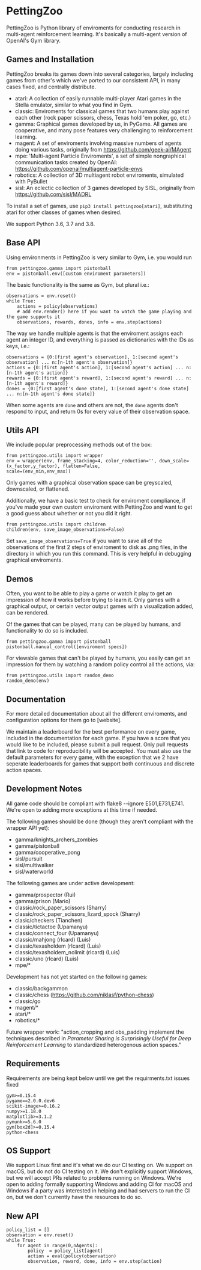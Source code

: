 # PettingZoo
PettingZoo is Python library of enviroments for conducting research in multi-agent reinforcement learning. It's basically a multi-agent version of OpenAI's Gym library.


## Games and Installation

PettingZoo breaks its games down into several categories, largely including games from other's which we've ported to our consistent API, in many cases fixed, and centrally distribute.

* atari: A collection of easily runnable multi-player Atari games in the Stella emulator, similar to what you find in Gym.
* classic: Enviroments for classical games that two humans play against each other (rock paper scissors, chess, Texas hold 'em poker, go, etc.)
* gamma: Graphical games developed by us, in PyGame. All games are cooperative, and many pose features very challenging to reinforcement learning.
* magent: A set of enviroments involving massive numbers of agents doing various tasks, originally from https://github.com/geek-ai/MAgent
* mpe: 'Multi-agent Particle Enviroments', a set of simple nongraphical communication tasks created by OpenAI: https://github.com/openai/multiagent-particle-envs
* robotics: A collection of 3D multiagent robot enviroments, simulated with PyBullet
* sisl: An eclectic collection of 3 games developed by SISL, originally from https://github.com/sisl/MADRL

To install a set of games, use `pip3 install pettingzoo[atari]`, substituting atari for other classes of games when desired.

We support Python 3.6, 3.7 and 3.8.


## Base API

Using environments in PettingZoo is very similar to Gym, i.e. you would run 

```
from pettingzoo.gamma import pistonball
env = pistonball.env([custom enviroment parameters])
```

The basic functionality is the same as Gym, but plural i.e.:

```
observations = env.reset()
while True:
    actions = policy(observations)
    # add env.render() here if you want to watch the game playing and the game supports it
    observations, rewards, dones, info = env.step(actions)
```

The way we handle multiple agents is that the enviroment assigns each agent an integer ID, and everything is passed as dictionaries with the IDs as keys, i.e.:

```
observations = {0:[first agent's observation], 1:[second agent's observation] ... n:[n-1th agent's observation]}
actions = {0:[first agent's action], 1:[second agent's action] ... n:[n-1th agent's action]}
rewards = {0:[first agent's reward], 1:[second agent's reward] ... n:[n-1th agent's reward]}
dones = {0:[first agent's done state], 1:[second agent's done state] ... n:[n-1th agent's done state]}
```

When some agents are `done` and others are not, the `done` agents don't respond to input, and return 0s for every value of their observation space. 


## Utils API

We include popular preprocessing methods out of the box:

```
from pettingzoo.utils import wrapper
env = wrapper(env, frame_stacking=4, color_reduction='', down_scale=(x_factor,y_factor), flatten=False,
scale=(env_min,env_max))
```

Only games with a graphical observation space can be greyscaled, downscaled, or flattened.

Additionally, we have a basic test to check for enviroment compliance, if you've made your own custom enviroment with PettingZoo and want to get a good guess about whether or not you did it right.

```
from pettingzoo.utils import children
children(env, save_image_observations=False)
```

Set `save_image_observations=True` if you want to save all of the observations of the first 2 steps of enviroment to disk as .png files, in the directory in which you run this command. This is very helpful in debugging graphical enviroments. 

## Demos

Often, you want to be able to play a game or watch it play to get an impression of how it works before trying to learn it. Only games with a graphical output, or certain vector output games with a visualization added, can be rendered. 

Of the games that can be played, many can be played by humans, and functionality to do so is included.

```
from pettingzoo.gamma import pistonball
pistonball.manual_control([enviroment specs])
```

For viewable games that can't be played by humans, you easily can get an impression for them by watching a random policy control all the actions, via:

```
from pettingzoo.utils import random_demo
random_demo(env)
```

## Documentation
For more detailed documentation about all the different enviroments, and configuration options for them go to [website].

We maintain a leaderboard for the best performance on every game, included in the documentation for each game. If you have a score that you would like to be included, please submit a pull request. Only pull requests that link to code for reproducibility will be accepted. You must also use the default parameters for every game, with the exception that we 2 have seperate leaderboards for games that support both continuous and discrete action spaces.


## Development Notes

All game code should be compliant with flake8 --ignore E501,E731,E741. We're open to adding more exceptions at this time if needed.

The following games should be done (though they aren't compliant with the wrapper API yet):

* gamma/knights_archers_zombies
* gamma/pistonball
* gamma/cooperative_pong
* sisl/pursuit
* sisl/multiwalker
* sisl/waterworld

The following games are under active development:

* gamma/prospector (Rui)
* gamma/prison (Mario)
* classic/rock_paper_scissors (Sharry)
* classic/rock_paper_scissors_lizard_spock (Sharry)
* clasic/checkers (Tianchen)
* classic/tictactoe (Upamanyu)
* classic/connect_four (Upamanyu)
* classic/mahjong (rlcard) (Luis)
* classic/texasholdem (rlcard) (Luis)
* classic/texasholdem_nolimit (rlcard) (Luis)
* classic/uno (rlcard) (Luis)
* mpe/*

Development has not yet started on the following games:

* classic/backgammon
* classic/chess (https://github.com/niklasf/python-chess)
* classic/go
* magent/*
* atari/*
* robotics/*

Future wrapper work:
"action_cropping and obs_padding implement the techniques described in *Parameter Sharing is Surprisingly Useful for Deep Reinforcement Learning* to standardized heterogenous action spaces."

## Requirements

Requirements are being kept below until we get the requirments.txt issues fixed

```
gym>=0.15.4	
pygame==2.0.0.dev6	
scikit-image>=0.16.2	
numpy>=1.18.0	
matplotlib>=3.1.2
pymunk>=5.6.0
gym[box2d]>=0.15.4
python-chess
```

## OS Support

We support Linux first and it's what we do our CI testing on. We support on macOS, but do not do CI testing on it. We don't explicitly support Windows, but we will accept PRs related to problems running on Windows. We're open to adding formally supporting Windows and adding CI for macOS and Windows if a party was interested in helping and had servers to run the CI on, but we don't currently have the resources to do so.


## New API

```
policy_list = []
observation = env.reset()
while True:
	for agent in range(0,nAgents):
		policy  = policy_list[agent]
		action = eval(policy(observation)
    	observation, reward, done, info = env.step(action)
 ```
